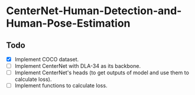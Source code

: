 # CenterNet-Human-Detection-and-Human-Pose-Estimation

## Todo
- [x] Implement COCO dataset.
- [ ] Implement CenterNet with DLA-34 as its backbone.
- [ ] Implement CenterNet's heads (to get outputs of model and use them to calculate loss).
- [ ] Implement functions to calculate loss.
